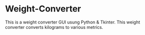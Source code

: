 # Weight-Converter
This is a weight converter GUI usung Python &amp; Tkinter. This weight converter converts kilograms to various metrics.
